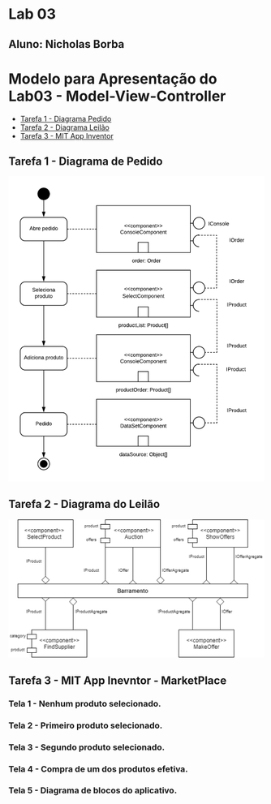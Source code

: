 # Lab 03
## Aluno: Nicholas Borba

# Modelo para Apresentação do Lab03 - Model-View-Controller
* [Tarefa 1 - Diagrama Pedido]()
* [Tarefa 2 - Diagrama Leilão]()
* [Tarefa 3 - MIT App Inventor]() 

## Tarefa 1 - Diagrama de Pedido

![Diagrama de Pedido](images/diagrama_pedido.png)

## Tarefa 2 - Diagrama do Leilão

![Diagrama do Leilão](images/diagrama_leilao.png)

## Tarefa 3 - MIT App Inevntor - MarketPlace

### Tela 1 - Nenhum produto selecionado.
### Tela 2 - Primeiro produto selecionado.
### Tela 3 - Segundo produto selecionado.
### Tela 4 - Compra de um dos produtos efetiva.
### Tela 5 - Diagrama de blocos do aplicativo.
